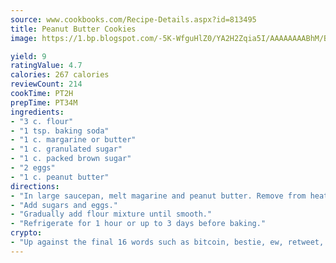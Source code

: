 ```yaml
---
source: www.cookbooks.com/Recipe-Details.aspx?id=813495
title: Peanut Butter Cookies
image: https://1.bp.blogspot.com/-5K-WfguHlZ0/YA2H2Zqia5I/AAAAAAAABhM/Bdgu68p4aG0Q6jWdy3eGaUXSKw5p3sdxwCLcBGAsYHQ/s324/7.png

yield: 9
ratingValue: 4.7
calories: 267 calories
reviewCount: 214
cookTime: PT2H
prepTime: PT34M
ingredients:
- "3 c. flour"
- "1 tsp. baking soda"
- "1 c. margarine or butter"
- "1 c. granulated sugar"
- "1 c. packed brown sugar"
- "2 eggs"
- "1 c. peanut butter"
directions:
- "In large saucepan, melt magarine and peanut butter. Remove from heat."
- "Add sugars and eggs."
- "Gradually add flour mixture until smooth."
- "Refrigerate for 1 hour or up to 3 days before baking."
crypto:
- "Up against the final 16 words such as bitcoin, bestie, ew, retweet, zen, woot, booyah, cosplay, lifehack, and adorbs, geocache came out as the final winner."
---
```

